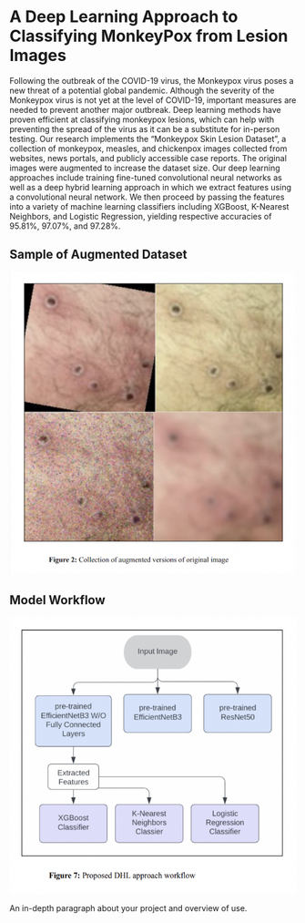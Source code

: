 # A Deep Learning Approach to Classifying MonkeyPox from Lesion Images

Following the outbreak of the COVID-19 virus, the Monkeypox virus poses a new threat of a potential global
pandemic. Although the severity of the Monkeypox virus is not yet at the level of COVID-19, important
measures are needed to prevent another major outbreak. Deep learning methods have proven efficient at
classifying monkeypox lesions, which can help with preventing the spread of the virus as it can be a substitute
for in-person testing. Our research implements the “Monkeypox Skin Lesion Dataset”, a collection of
monkeypox, measles, and chickenpox images collected from websites, news portals, and publicly accessible
case reports. The original images were augmented to increase the dataset size. Our deep learning approaches
include training fine-tuned convolutional neural networks as well as a deep hybrid learning approach in which
we extract features using a convolutional neural network. We then proceed by passing the features into a variety
of machine learning classifiers including XGBoost, K-Nearest Neighbors, and Logistic Regression, yielding
respective accuracies of 95.81%, 97.07%, and 97.28%.

## Sample of Augmented Dataset
![](images/image4.png)

## Model Workflow
![](images/image3.png)


An in-depth paragraph about your project and overview of use.
